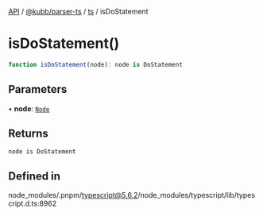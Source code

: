 [API](../../../../../packages.md) / [@kubb/parser-ts](../../../index.md) / [ts](../index.md) / isDoStatement

# isDoStatement()

```ts
function isDoStatement(node): node is DoStatement
```

## Parameters

• **node**: [`Node`](../interfaces/Node.md)

## Returns

`node is DoStatement`

## Defined in

node\_modules/.pnpm/typescript@5.6.2/node\_modules/typescript/lib/typescript.d.ts:8962

